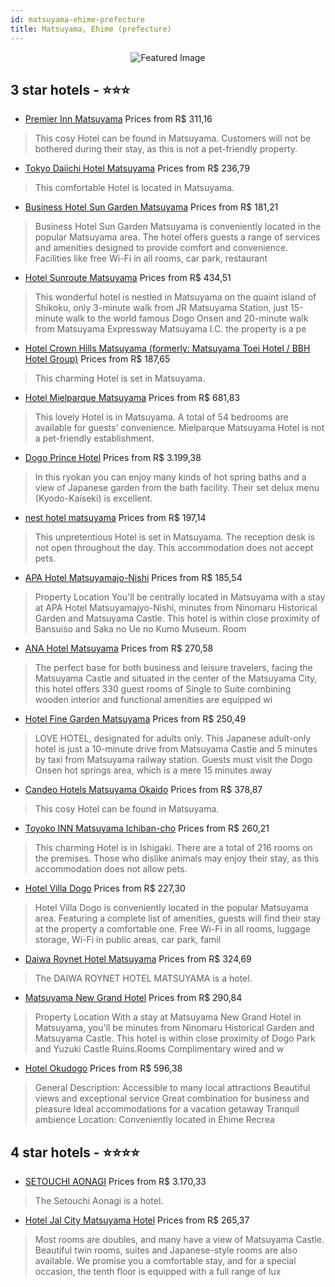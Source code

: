 ```yaml
---
id: matsuyama-ehime-prefecture
title: Matsuyama, Ehime (prefecture)
---
```


<center><img src="https://i.travelapi.com/hotels/10000000/9630000/9622900/9622845/b1c482f9_z.jpg" alt="Featured Image" /></center>


##  3 star hotels - ⭐️⭐️⭐️

-    [Premier Inn Matsuyama](https://us.hurb.com/hotels/matsuyama/premier-inn-matsuyama-JNP-JP626031?cmp=18055) Prices from R$ 311,16
   > This cosy Hotel can be found in Matsuyama. Customers will not be bothered during their stay, as this is not a pet-friendly property. 
-    [Tokyo Daiichi Hotel Matsuyama](https://us.hurb.com/hotels/matsuyama/tokyo-daiichi-hotel-matsuyama-JNP-JP353370?cmp=18055) Prices from R$ 236,79
   > This comfortable Hotel is located in Matsuyama. 
-    [Business Hotel Sun Garden Matsuyama](https://us.hurb.com/hotels/matsuyama/business-hotel-sun-garden-matsuyama-JNP-JP718752?cmp=18055) Prices from R$ 181,21
   > Business Hotel Sun Garden Matsuyama is conveniently located in the popular Matsuyama area. The hotel offers guests a range of services and amenities designed to provide comfort and convenience. Facilities like free Wi-Fi in all rooms, car park, restaurant
-    [Hotel Sunroute Matsuyama](https://us.hurb.com/hotels/matsuyama/hotel-sunroute-matsuyama-JNP-JP340911?cmp=18055) Prices from R$ 434,51
   > This wonderful hotel is nestled in Matsuyama on the quaint island of Shikoku, only 3-minute walk from JR Matsuyama Station, just 15-minute walk to the world famous Dogo Onsen and 20-minute walk from Matsuyama Expressway Matsuyama I.C. the property is a pe
-    [Hotel Crown Hills Matsuyama (formerly: Matsuyama Toei Hotel / BBH Hotel Group)](https://us.hurb.com/hotels/matsuyama/hotel-crown-hills-matsuyama-formerly-matsuyama-toei-hotel-bbh-hotel-group-JNP-JP02540Q?cmp=18055) Prices from R$ 187,65
   > This charming Hotel is set in Matsuyama. 
-    [Hotel Mielparque Matsuyama](https://us.hurb.com/hotels/matsuyama/hotel-mielparque-matsuyama-JNP-JP147954?cmp=18055) Prices from R$ 681,83
   > This lovely Hotel is in Matsuyama. A total of 54 bedrooms are available for guests&apos; convenience. Mielparque Matsuyama Hotel is not a pet-friendly establishment. 
-    [Dogo Prince Hotel](https://us.hurb.com/hotels/matsuyama/dogo-prince-hotel-JNP-JP135961?cmp=18055) Prices from R$ 3.199,38
   > In this ryokan you can enjoy many kinds of hot spring baths and a view of Japanese garden from the bath facility.  Their set delux menu (Kyodo-Kaiseki) is excellent.
-    [nest hotel matsuyama](https://us.hurb.com/hotels/matsuyama/nest-hotel-matsuyama-JNP-JP256671?cmp=18055) Prices from R$ 197,14
   > This unpretentious Hotel is set in Matsuyama. The reception desk is not open throughout the day. This accommodation does not accept pets. 
-    [APA Hotel Matsuyamajo-Nishi](https://us.hurb.com/hotels/matsuyama/apa-hotel-matsuyamajo-nishi-JNP-JP265517?cmp=18055) Prices from R$ 185,54
   > Property Location You&apos;ll be centrally located in Matsuyama with a stay at APA Hotel Matsuyamajyo-Nishi, minutes from Ninomaru Historical Garden and Matsuyama Castle. This hotel is within close proximity of Bansuiso and Saka no Ue no Kumo Museum. Room
-    [ANA Hotel Matsuyama](https://us.hurb.com/hotels/matsuyama/ana-hotel-matsuyama-JNP-JP057119?cmp=18055) Prices from R$ 270,58
   > The perfect base for both business and leisure travelers, facing the Matsuyama Castle and situated in the center of the Matsuyama City, this hotel offers 330 guest rooms of Single to Suite combining wooden interior and functional amenities are equipped wi
-    [Hotel Fine Garden Matsuyama](https://us.hurb.com/hotels/matsuyama/hotel-fine-garden-matsuyama-JNP-JP147957?cmp=18055) Prices from R$ 250,49
   > LOVE HOTEL, designated for adults only. This Japanese adult-only hotel is just a 10-minute drive from Matsuyama Castle and 5 minutes by taxi from Matsuyama railway station. Guests must visit the Dogo Onsen hot springs area, which is a mere 15 minutes away
-    [Candeo Hotels Matsuyama Okaido](https://us.hurb.com/hotels/matsuyama/candeo-hotels-matsuyama-okaido-JNP-JP267216?cmp=18055) Prices from R$ 378,87
   > This cosy Hotel can be found in Matsuyama. 
-    [Toyoko INN Matsuyama Ichiban-cho](https://us.hurb.com/hotels/matsuyama/toyoko-inn-matsuyama-ichiban-cho-JNP-JP276639?cmp=18055) Prices from R$ 260,21
   > This charming Hotel is in Ishigaki. There are a total of 216 rooms on the premises. Those who dislike animals may enjoy their stay, as this accommodation does not allow pets. 
-    [Hotel Villa Dogo](https://us.hurb.com/hotels/matsuyama/hotel-villa-dogo-JNP-JP180475?cmp=18055) Prices from R$ 227,30
   > Hotel Villa Dogo is conveniently located in the popular Matsuyama area. Featuring a complete list of amenities, guests will find their stay at the property a comfortable one. Free Wi-Fi in all rooms, luggage storage, Wi-Fi in public areas, car park, famil
-    [Daiwa Roynet Hotel Matsuyama](https://us.hurb.com/hotels/matsuyama/daiwa-roynet-hotel-matsuyama-JNP-JP01429S?cmp=18055) Prices from R$ 324,69
   > The DAIWA ROYNET HOTEL MATSUYAMA is a  hotel.
-    [Matsuyama New Grand Hotel](https://us.hurb.com/hotels/matsuyama/matsuyama-new-grand-hotel-JNP-JP283580?cmp=18055) Prices from R$ 290,84
   > Property Location With a stay at Matsuyama New Grand Hotel in Matsuyama, you&apos;ll be minutes from Ninomaru Historical Garden and Matsuyama Castle. This hotel is within close proximity of Dogo Park and Yuzuki Castle Ruins.Rooms Complimentary wired and w
-    [Hotel Okudogo](https://us.hurb.com/hotels/matsuyama/hotel-okudogo-JNP-JP798007?cmp=18055) Prices from R$ 596,38
   > General Description: Accessible to many local attractions  Beautiful  views and exceptional service  Great combination for business and pleasure  Ideal accommodations for a vacation getaway  Tranquil ambience Location: Conveniently located in Ehime Recrea

##  4 star hotels - ⭐️⭐️⭐️⭐️

-    [SETOUCHI AONAGI](https://us.hurb.com/hotels/matsuyama/setouchi-aonagi-JNP-JP575260?cmp=18055) Prices from R$ 3.170,33
   > The Setouchi Aonagi is a hotel.
-    [Hotel Jal City Matsuyama Hotel](https://us.hurb.com/hotels/matsuyama/hotel-jal-city-matsuyama-hotel-JNP-JP159841?cmp=18055) Prices from R$ 265,37
   > Most rooms are doubles, and many have a view of Matsuyama Castle. Beautiful twin rooms, suites and Japanese-style rooms are also available. We promise you a comfortable stay, and for a special occasion, the tenth floor is equipped with a full range of lux
